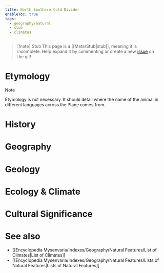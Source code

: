 ```yaml
---
title: North Southern Cold Divider
enableToc: true
tags:
  - geography/natural
  - stub
  - climates
---
```


> [!note] Stub
> This page is a [[Meta/Stub|stub]], meaning it is incomplete. Help expand it by commenting or create a new [issue](https://github.com/RagtimeGal/quartz--encyclopedia-mysenvaria/issues/new/choose) on the git!


# Etymology

> [!note]
> Etymology is not necessary. It should detail where the name of the animal in different languages across the Plane comes from.
# History

# Geography

# Geology

# Ecology & Climate

# Cultural Significance

# See also
- [[Encyclopedia Mysenvaria/Indexes/Geography/Natural Features/List of Climates|List of Climates]]
- [[Encyclopedia Mysenvaria/Indexes/Geography/Natural Features/Lists of Natural Features|Lists of Natural Features]]